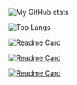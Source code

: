 ![My GitHub stats](https://github-readme-stats.vercel.app/api?username=chanrt&theme=dark&count_private=true&show_icons=true)

![Top Langs](https://github-readme-stats.vercel.app/api/top-langs/?username=chanrt&layout=compact&theme=dark&hide=Jupyter%20Notebook,HTML,CSS,Shell&langs_count=8)

[![Readme Card](https://github-readme-stats.vercel.app/api/pin/?username=chanrt&repo=chess-ai)](https://github.com/chanrt/chess-ai)

[![Readme Card](https://github-readme-stats.vercel.app/api/pin/?username=chanrt&repo=2021-iGEM-IISc-wiki)](https://github.com/chanrt/2021-iGEM-IISc-wiki)

[![Readme Card](https://github-readme-stats.vercel.app/api/pin/?username=chanrt&repo=procedural-racing-3d)](https://github.com/chanrt/procedural-racing-3d)

<!--
**chanrt/chanrt** is a ✨ _special_ ✨ repository because its `README.md` (this file) appears on your GitHub profile.

Here are some ideas to get you started:

- 🔭 I’m currently working on ...
- 🌱 I’m currently learning ...
- 👯 I’m looking to collaborate on ...
- 🤔 I’m looking for help with ...
- 💬 Ask me about ...
- 📫 How to reach me: ...
- 😄 Pronouns: ...
- ⚡ Fun fact: ...
-->
